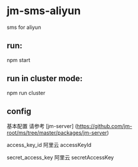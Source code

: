 # jm-sms-aliyun

sms for aliyun

## run:

npm start

## run in cluster mode:

npm run cluster

## config

基本配置 请参考 [jm-server] (https://github.com/jm-root/ms/tree/master/packages/jm-server)

access_key_id 阿里云 accessKeyId

secret_access_key 阿里云 secretAccessKey
